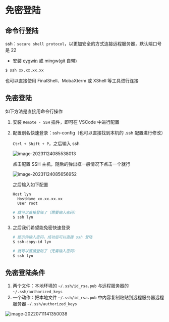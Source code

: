 # 免密登陆

## 命令行登陆

ssh：`secure shell protocol`，以更加安全的方式连接远程服务器，默认端口号是 22

- 安装 [cygwin](http://www.cygwin.com/install.html) 或 mingw(git 自带)

```bash
$ ssh xx.xx.xx.xx
```

也可以直接使用 FinalShell、MobaXterm 或 XShell 等工具进行连接

## 免密登陆

如下方法是直接用命令行操作

1. 安装 `Remote - SSH` 插件，即可在 VSCode 中进行配置

2. 配置别名快速登录：ssh-config（也可以直接找到本机的 .ssh 配置进行修改）

   `Ctrl + Shift + P`，之后输入 ssh

   ![image-20231124085538013](https://gitee.com/lilyn/pic/raw/master/lagoulearn-img/image-20231124085538013.png)

   点击配置 SSH 主机，随后的弹出框一般情况下点击一个就行

   ![image-20231124085656952](https://gitee.com/lilyn/pic/raw/master/lagoulearn-img/image-20231124085656952.png)

   之后输入如下配置

   ```bash
   Host lyn
     HostName xx.xx.xx.xx
     User root
   
   # 就可以直接登陆了（需要输入密码）
   $ ssh lyn
   ```

3. 之后我们希望能免密快速登录

   ```bash
   # 提示你输入密码，成功后可以直接 ssh 登陆
   $ ssh-copy-id lyn
   
   # 就可以直接登陆了（无需输入密码）
   $ ssh lyn
   ```

## 免密登陆条件

1. 两个文件：本地环境的 `~/.ssh/id_rsa.pub` 与远程服务器的 `~/.ssh/authorized_keys`
2. 一个动作：把本地文件 `~/.ssh/id_rsa.pub` 中内容复制粘贴到远程服务器远程服务器 `~/.ssh/authorized_keys`

![image-20220711141350038](https://gitee.com/lilyn/pic/raw/master/lagoulearn-img/image-20220711141350038.png)